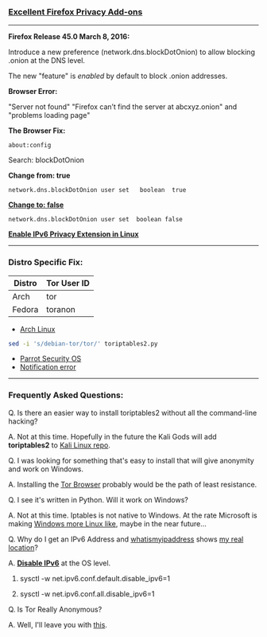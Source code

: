 ### [Excellent Firefox Privacy Add-ons](https://privacytoolsio.github.io/privacytools.io/#addons) ###
***

**Firefox Release  45.0 March 8, 2016:**

Introduce a new preference (network.dns.blockDotOnion) to allow blocking .onion at the DNS level.

The new "feature" is _enabled_ by default to block .onion addresses.

**Browser Error:**

"Server not found" "Firefox can’t find the server at abcxyz.onion" and "problems loading page"

**The Browser Fix:**

`about:config`

Search: blockDotOnion

**Change from: true**

`network.dns.blockDotOnion user set   boolean  true`

**[Change to: false](https://drive.google.com/open?id=0B79r4wTVj-CZSkZieEVCWUtKRVE)**

`network.dns.blockDotOnion user set  boolean false`


[**Enable IPv6 Privacy Extension in Linux**](https://wiki.archlinux.org/index.php/IPv6#Privacy_extensions)

***
### Distro Specific Fix:

| Distro | Tor User ID |
| --- | --- |
| Arch  | tor |
| Fedora | toranon  |

* [Arch Linux](https://wiki.archlinux.org/index.php/tor#Transparent_Torification)
```bash
sed -i 's/debian-tor/tor/' toriptables2.py
```
* [Parrot Security OS](https://www.inforge.net/xi/threads/parrot-security-os-3-1-1-anonsurf-fix-tor-by-vap0r.457379/)
* [Notification error](https://wiki.archlinux.org/index.php/Desktop_notifications)

***
### Frequently Asked Questions:
Q. Is there an easier way to install toriptables2 without all the command-line hacking?

A. Not at this time.  Hopefully in the future the Kali Gods will add **toriptables2** to [Kali Linux repo](https://bugs.kali.org/view.php?id=3983).

Q. I was looking for something that's easy to install that will give anonymity and work on Windows.

A. Installing the [Tor Browser](https://www.torproject.org/projects/torbrowser.html.en) probably would be the path of least resistance.

Q. I see it's written in Python.  Will it work on Windows?

A. Not at this time.  Iptables is not native to Windows.
   At the rate Microsoft is making [Windows more Linux like](https://msdn.microsoft.com/en-us/commandline/wsl/faq), maybe in the near future...

Q. Why do I get an IPv6 Address and [whatismyipaddress](https://whatismyipaddress.com/) shows [my real location](https://www.internetsociety.org/resources/deploy360/2014/privacy-extensions-for-ipv6-slaac/)?

A. [**Disable IPv6**](https://wiki.archlinux.org/index.php/IPv6#Disable_functionality) at the OS level.
 
1.  sysctl -w net.ipv6.conf.default.disable_ipv6=1

1.  sysctl -w net.ipv6.conf.all.disable_ipv6=1

Q. Is Tor Really Anonymous?

A. Well, I'll leave you with [this](http://lmgtfy.com/?q=Is+Tor+Really+Anonymous).